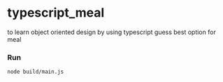 # typescript_meal
to learn object oriented design by using typescript
guess best option for meal
### Run 
``` 
node build/main.js

```
